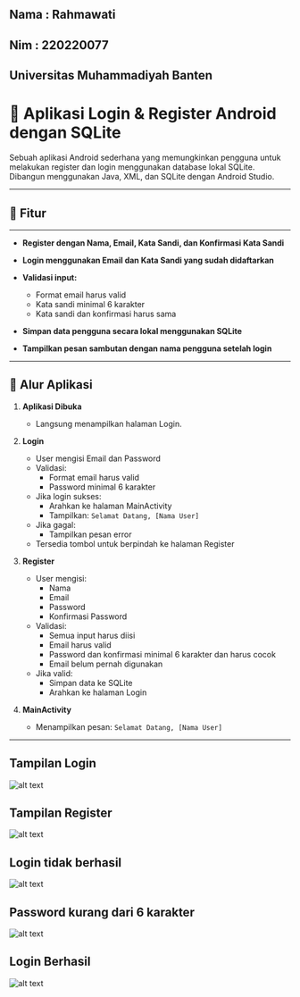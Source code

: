 
## Nama : Rahmawati
## Nim  : 220220077
## Universitas Muhammadiyah Banten 



# 📱 Aplikasi Login & Register Android dengan SQLite

Sebuah aplikasi Android sederhana yang memungkinkan pengguna untuk melakukan register dan login menggunakan database lokal SQLite. Dibangun menggunakan Java, XML, dan SQLite dengan Android Studio.



---

## 🚀 Fitur


---

* **Register dengan Nama, Email, Kata Sandi, dan Konfirmasi Kata Sandi**
* **Login menggunakan Email dan Kata Sandi yang sudah didaftarkan**
* **Validasi input:**

  * Format email harus valid
  * Kata sandi minimal 6 karakter
  * Kata sandi dan konfirmasi harus sama
* **Simpan data pengguna secara lokal menggunakan SQLite**
* **Tampilkan pesan sambutan dengan nama pengguna setelah login**

---

## 🧭 Alur Aplikasi

1. **Aplikasi Dibuka**
   - Langsung menampilkan halaman Login.

2. **Login**
   - User mengisi Email dan Password
   - Validasi:
     - Format email harus valid
     - Password minimal 6 karakter
   - Jika login sukses:
     - Arahkan ke halaman MainActivity
     - Tampilkan: `Selamat Datang, [Nama User]`
   - Jika gagal:
     - Tampilkan pesan error
   - Tersedia tombol untuk berpindah ke halaman Register

3. **Register**
   - User mengisi:
     - Nama
     - Email
     - Password
     - Konfirmasi Password
   - Validasi:
     - Semua input harus diisi
     - Email harus valid
     - Password dan konfirmasi minimal 6 karakter dan harus cocok
     - Email belum pernah digunakan
   - Jika valid:
     - Simpan data ke SQLite
     - Arahkan ke halaman Login

4. **MainActivity**
   - Menampilkan pesan: `Selamat Datang, [Nama User]`

---
## Tampilan Login 
![alt text](https://github.com/1rahmawati234/Pemrograman4-UMB/blob/master/gambar/login.png?raw=true)
## Tampilan Register
![alt text](https://github.com/1rahmawati234/Pemrograman4-UMB/blob/master/gambar/register..png?raw=true)
## Login tidak berhasil
![alt text](https://github.com/1rahmawati234/Pemrograman4-UMB/blob/master/gambar/login%20gagal..png?raw=true)
## Password kurang dari 6 karakter
![alt text](https://github.com/1rahmawati234/Pemrograman4-UMB/blob/master/gambar/password%20kurang..png?raw=true)
## Login Berhasil
![alt text](https://github.com/1rahmawati234/Pemrograman4-UMB/blob/master/gambar/login%20berhasil..png?raw=true)




